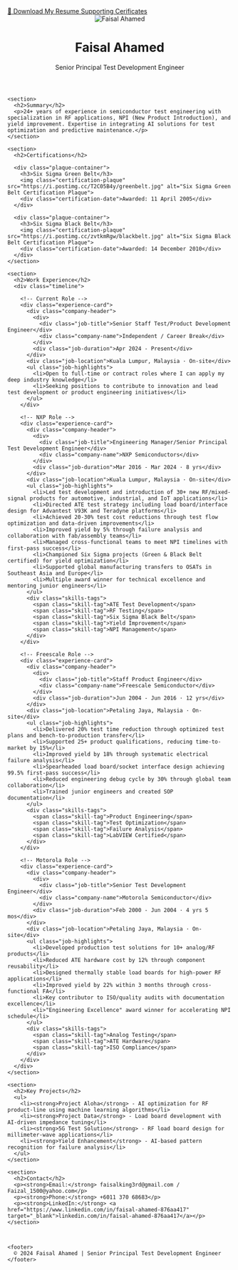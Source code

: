 <html lang="en">
<head>
  <meta charset="UTF-8">
  <meta name="viewport" content="width=device-width, initial-scale=1.0">
  <title>Faisal Ahamed - Senior Principal Test Development Engineer</title>
     <a href="assets/Resume_Cert.pdf" download>📄 Download My Resume Supporting Cerificates</a>
  <style>
    :root {
      --primary: #003366;
      --secondary: #4a8fe7;
      --accent: #e74c3c;
      --light: rgba(255,255,255,0.9);
      --dark: #2c3e50;
      --sixsigma-green: #009b77;
      --sixsigma-black: #333333;
    }
    
    body {
    <div style="text-align:center; padding: 50px;">
  <h1 style="color:white;">My Portfolio</h1>
  <a href="assets/Resume_Cert.pdf" download style="color:white; font-size:20px; text-decoration:underline;">
    Download PDF
  </a>
</div>
      !background-color: #007BFF !important;
     ! color: white;
      font-family: 'Segoe UI', system-ui, sans-serif;
      background: #f5f5f5;
      color: var(--dark);
      line-height: 1.6;
      margin: 0;
      padding: 0;
    }
    
    .container {
      max-width: 1000px;
      margin: 0 auto;
      padding: 20px;
      <div style="text-align:center; padding: 50px;">
  <h1 style="color:white;">My Portfolio</h1>
  <a href="assets/Resume_Cert.pdf" download style="color:white; font-size:20px; text-decoration:underline;">
    Download PDF

    
    header {
      background: var(--primary);
      color: white;
      padding: 2rem;
      text-align: center;
      border-radius: 8px;
      margin-bottom: 2rem;
    }
    
    .profile-pic {
      width: 150px;
      height: 150px;
      border-radius: 50%;
      border: 4px solid white;
      object-fit: cover;
      margin: 0 auto 1rem;
      display: block;
    }
    
    section {
      background-color: white;
      padding: 1.5rem;
      border-radius: 8px;
      margin-bottom: 2rem;
      box-shadow: 0 2px 5px rgba(0,0,0,0.1);
    }
    
    h1, h2, h3 {
      color: var(--primary);
    }
    
    h2 {
      border-bottom: 2px solid var(--secondary);
      padding-bottom: 5px;
      display: inline-block;
    }
    
    ul {
      padding-left: 20px;
    }
    
    li {
      margin-bottom: 10px;
      position: relative;
      list-style-type: none;
      padding-left: 1.5em;
    }
    
    li:before {
      content: "▹";
      color: var(--accent);
      position: absolute;
      left: 0;
    }
    
    /* Certification Plaques */
    .plaque-container {
      text-align: center;
      margin: 25px 0;
    }
    
    .certification-plaque {
      width: 100%;
      max-width: 400px;
      border: 10px solid #d4af37;
      border-radius: 5px;
      box-shadow: 0 5px 15px rgba(0,0,0,0.2);
      margin: 15px auto;
    }
    
    /* Timeline Experience */
    .timeline {
      position: relative;
      max-width: 1000px;
      margin: 30px auto;
    }
    
    .timeline::after {
      content: '';
      position: absolute;
      width: 2px;
      background-color: var(--secondary);
      top: 0;
      bottom: 0;
      left: 50px;
    }
    
    .experience-card {
      position: relative;
      background-color: white;
      border-radius: 8px;
      padding: 20px;
      margin-bottom: 30px;
      margin-left: 80px;
    }
    
    .experience-card::before {
      content: '';
      position: absolute;
      width: 20px;
      height: 20px;
      background-color: white;
      border: 4px solid var(--secondary);
      border-radius: 50%;
      left: -62px;
      top: 30px;
      z-index: 1;
    }
    
    .company-header {
      display: flex;
      justify-content: space-between;
      flex-wrap: wrap;
      margin-bottom: 10px;
    }
    
    .company-name {
      font-weight: bold;
      color: var(--primary);
      font-size: 1.2rem;
    }
    
    .job-title {
      font-weight: 600;
      margin-bottom: 5px;
    }
    
    .job-duration {
      color: #666;
      font-size: 0.9rem;
    }
    
    .job-location {
      font-style: italic;
      color: #666;
      margin-bottom: 15px;
    }
    
    .job-highlights {
      padding-left: 0;
    }
    
    .skills-tags {
      display: flex;
      flex-wrap: wrap;
      gap: 8px;
      margin-top: 15px;
    }
    
    .skill-tag {
      background-color: #e0e9f5;
      color: var(--primary);
      padding: 4px 10px;
      border-radius: 20px;
      font-size: 0.8rem;
    }
    
    footer {
      text-align: center;
      padding: 1rem;
      color: #666;
    }
    
    @media (max-width: 768px) {
      .container {
        padding: 10px;
      }
      
      .experience-card {
        margin-left: 60px;
      }
      
      .timeline::after {
        left: 30px;
      }
      
      .experience-card::before {
        left: -42px;
      }
    }
  </style>
</head>
<body>
  <div class="container">
    <header>
      <img class="profile-pic" src="https://i.postimg.cc/30xskJK9/18bcd881.jpg" alt="Faisal Ahamed">
      <h1>Faisal Ahamed</h1>
      <p>Senior Principal Test Development Engineer</p>
    </header>

    <section>
      <h2>Summary</h2>
      <p>24+ years of experience in semiconductor test engineering with specialization in RF applications, NPI (New Product Introduction), and yield improvement. Expertise in integrating AI solutions for test optimization and predictive maintenance.</p>
    </section>

    <section>
      <h2>Certifications</h2>
      
      <div class="plaque-container">
        <h3>Six Sigma Green Belt</h3>
        <img class="certification-plaque" src="https://i.postimg.cc/T2C05B4y/greenbelt.jpg" alt="Six Sigma Green Belt Certification Plaque">
        <div class="certification-date">Awarded: 11 April 2005</div>
      </div>
      
      <div class="plaque-container">
        <h3>Six Sigma Black Belt</h3>
        <img class="certification-plaque" src="https://i.postimg.cc/zvtkmRgw/blackbelt.jpg" alt="Six Sigma Black Belt Certification Plaque">
        <div class="certification-date">Awarded: 14 December 2010</div>
      </div>
    </section>

    <section>
      <h2>Work Experience</h2>
      <div class="timeline">
        
        <!-- Current Role -->
        <div class="experience-card">
          <div class="company-header">
            <div>
              <div class="job-title">Senior Staff Test/Product Development Engineer</div>
              <div class="company-name">Independent / Career Break</div>
            </div>
            <div class="job-duration">Apr 2024 - Present</div>
          </div>
          <div class="job-location">Kuala Lumpur, Malaysia · On-site</div>
          <ul class="job-highlights">
            <li>Open to full-time or contract roles where I can apply my deep industry knowledge</li>
            <li>Seeking positions to contribute to innovation and lead test development or product engineering initiatives</li>
          </ul>
        </div>
        
        <!-- NXP Role -->
        <div class="experience-card">
          <div class="company-header">
            <div>
              <div class="job-title">Engineering Manager/Senior Principal Test Development Engineer</div>
              <div class="company-name">NXP Semiconductors</div>
            </div>
            <div class="job-duration">Mar 2016 - Mar 2024 · 8 yrs</div>
          </div>
          <div class="job-location">Kuala Lumpur, Malaysia · On-site</div>
          <ul class="job-highlights">
            <li>Led test development and introduction of 30+ new RF/mixed-signal products for automotive, industrial, and IoT applications</li>
            <li>Directed ATE test strategy including load board/interface design for Advantest V93K and Teradyne platforms</li>
            <li>Achieved 20-30% test cost reductions through test flow optimization and data-driven improvements</li>
            <li>Improved yield by 5% through failure analysis and collaboration with fab/assembly teams</li>
            <li>Managed cross-functional teams to meet NPI timelines with first-pass success</li>
            <li>Championed Six Sigma projects (Green & Black Belt certified) for yield optimization</li>
            <li>Supported global manufacturing transfers to OSATs in Southeast Asia and Europe</li>
            <li>Multiple award winner for technical excellence and mentoring junior engineers</li>
          </ul>
          <div class="skills-tags">
            <span class="skill-tag">ATE Test Development</span>
            <span class="skill-tag">RF Testing</span>
            <span class="skill-tag">Six Sigma Black Belt</span>
            <span class="skill-tag">Yield Improvement</span>
            <span class="skill-tag">NPI Management</span>
          </div>
        </div>
        
        <!-- Freescale Role -->
        <div class="experience-card">
          <div class="company-header">
            <div>
              <div class="job-title">Staff Product Engineer</div>
              <div class="company-name">Freescale Semiconductor</div>
            </div>
            <div class="job-duration">Jun 2004 - Jun 2016 · 12 yrs</div>
          </div>
          <div class="job-location">Petaling Jaya, Malaysia · On-site</div>
          <ul class="job-highlights">
            <li>Delivered 20% test time reduction through optimized test plans and bench-to-production transfer</li>
            <li>Supported 25+ product qualifications, reducing time-to-market by 15%</li>
            <li>Improved yield by 18% through systematic electrical failure analysis</li>
            <li>Spearheaded load board/socket interface design achieving 99.5% first-pass success</li>
            <li>Reduced engineering debug cycle by 30% through global team collaboration</li>
            <li>Trained junior engineers and created SOP documentation</li>
          </ul>
          <div class="skills-tags">
            <span class="skill-tag">Product Engineering</span>
            <span class="skill-tag">Test Optimization</span>
            <span class="skill-tag">Failure Analysis</span>
            <span class="skill-tag">LabVIEW Certified</span>
          </div>
        </div>
        
        <!-- Motorola Role -->
        <div class="experience-card">
          <div class="company-header">
            <div>
              <div class="job-title">Senior Test Development Engineer</div>
              <div class="company-name">Motorola Semiconductor</div>
            </div>
            <div class="job-duration">Feb 2000 - Jun 2004 · 4 yrs 5 mos</div>
          </div>
          <div class="job-location">Petaling Jaya, Malaysia · On-site</div>
          <ul class="job-highlights">
            <li>Developed production test solutions for 10+ analog/RF products</li>
            <li>Reduced ATE hardware cost by 12% through component reusability</li>
            <li>Designed thermally stable load boards for high-power RF applications</li>
            <li>Improved yield by 22% within 3 months through cross-functional FA</li>
            <li>Key contributor to ISO/quality audits with documentation excellence</li>
            <li>"Engineering Excellence" award winner for accelerating NPI schedule</li>
          </ul>
          <div class="skills-tags">
            <span class="skill-tag">Analog Testing</span>
            <span class="skill-tag">ATE Hardware</span>
            <span class="skill-tag">ISO Compliance</span>
          </div>
        </div>
      </div>
    </section>

    <section>
      <h2>Key Projects</h2>
      <ul>
        <li><strong>Project Aloha</strong> - AI optimization for RF product-line using machine learning algorithms</li>
        <li><strong>Project Data</strong> - Load board development with AI-driven impedance tuning</li>
        <li><strong>5G Test Solution</strong> - RF load board design for millimeter-wave applications</li>
        <li><strong>Yield Enhancement</strong> - AI-based pattern recognition for failure analysis</li>
      </ul>
    </section>

    <section>
      <h2>Contact</h2>
      <p><strong>Email:</strong> faisalking3rd@gmail.com / Faizal_1500@yahoo.com</p>
      <p><strong>Phone:</strong> +6011 370 68683</p>
      <p><strong>LinkedIn:</strong> <a href="https://www.linkedin.com/in/faisal-ahamed-876aa417" target="_blank">linkedin.com/in/faisal-ahamed-876aa417</a></p>
    </section>
 


    <footer>
      © 2024 Faisal Ahamed | Senior Principal Test Development Engineer
    </footer>
  </div>
</body>
</html>
